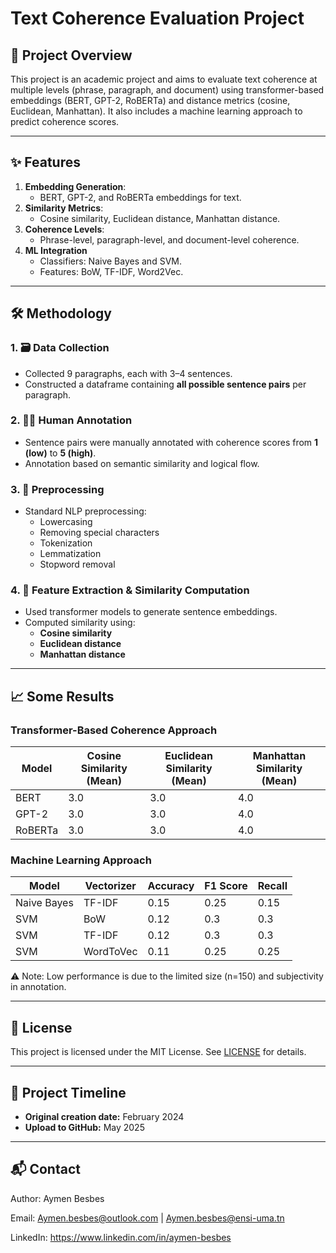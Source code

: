 # Text Coherence Evaluation Project

## 🚀 Project Overview
This project is an academic project and aims to evaluate text coherence at multiple levels (phrase, paragraph, and document) using transformer-based embeddings (BERT, GPT-2, RoBERTa) and distance metrics (cosine, Euclidean, Manhattan). It also includes a machine learning approach to predict coherence scores.

---

## ✨ Features
1. **Embedding Generation**:
   - BERT, GPT-2, and RoBERTa embeddings for text.
2. **Similarity Metrics**:
   - Cosine similarity, Euclidean distance, Manhattan distance.
3. **Coherence Levels**:
   - Phrase-level, paragraph-level, and document-level coherence.
4. **ML Integration**
   - Classifiers: Naive Bayes and SVM.
   - Features: BoW, TF-IDF, Word2Vec.

---

## 🛠 Methodology
### 1. 🗃️ Data Collection
- Collected 9 paragraphs, each with 3–4 sentences.
- Constructed a dataframe containing **all possible sentence pairs** per paragraph.

### 2. 🧑‍🏫 Human Annotation
- Sentence pairs were manually annotated with coherence scores from **1 (low)** to **5 (high)**.
- Annotation based on semantic similarity and logical flow.

### 3. 🧹 Preprocessing
- Standard NLP preprocessing:
  - Lowercasing
  - Removing special characters
  - Tokenization
  - Lemmatization
  - Stopword removal

### 4. 🧠 Feature Extraction & Similarity Computation
- Used transformer models to generate sentence embeddings.
- Computed similarity using:
  - **Cosine similarity**
  - **Euclidean distance**
  - **Manhattan distance**

---

## 📈 Some Results
### Transformer-Based Coherence Approach
| Model       | Cosine Similarity (Mean) | Euclidean Similarity (Mean) | Manhattan Similarity (Mean) |
|-------------|--------------------------|-----------------------------|-----------------------------|
| BERT        | 3.0                     | 3.0                        | 4.0                         |
| GPT-2       | 3.0                      | 3.0                         | 4.0                         |
| RoBERTa     | 3.0                      | 3.0                         | 4.0                         |

### Machine Learning Approach
| Model       | Vectorizer | Accuracy | F1 Score | Recall   |
|-------------|------------|----------|----------|----------|
| Naive Bayes | TF-IDF     | 0.15     | 0.25     | 0.15     |
| SVM         | BoW        | 0.12     | 0.3      | 0.3      |
| SVM         | TF-IDF     | 0.12     | 0.3      | 0.3      |
| SVM         | WordToVec  | 0.11     | 0.25     | 0.25     |

⚠️ Note: Low performance is due to the limited size (n=150) and subjectivity in annotation.


---

## 📜 License
This project is licensed under the MIT License. See [LICENSE](LICENSE) for details.

---
## 📅 Project Timeline

- **Original creation date:** February 2024  
- **Upload to GitHub:** May 2025

---
## 📬 Contact
Author: Aymen Besbes

Email: Aymen.besbes@outlook.com | Aymen.besbes@ensi-uma.tn

LinkedIn: https://www.linkedin.com/in/aymen-besbes
